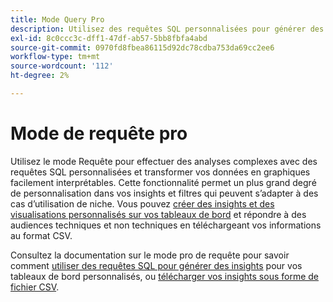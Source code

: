 ```yaml
---
title: Mode Query Pro
description: Utilisez des requêtes SQL personnalisées pour générer des graphiques et des informations pour vos tableaux de bord personnalisés.
exl-id: 8c0ccc3c-dff1-47df-ab57-5bb8fbfa4abd
source-git-commit: 0970fd8fbea86115d92dc78cdba753da69cc2ee6
workflow-type: tm+mt
source-wordcount: '112'
ht-degree: 2%

---
```


# Mode de requête pro

Utilisez le mode Requête pour effectuer des analyses complexes avec des requêtes SQL personnalisées et transformer vos données en graphiques facilement interprétables. Cette fonctionnalité permet un plus grand degré de personnalisation dans vos insights et filtres qui peuvent s’adapter à des cas d’utilisation de niche. Vous pouvez [créer des insights et des visualisations personnalisés sur vos tableaux de bord](../../../dashboards/data-distiller/sql-insights/overview.md) et répondre à des audiences techniques et non techniques en téléchargeant vos informations au format CSV.

Consultez la documentation sur le mode pro de requête pour savoir comment [utiliser des requêtes SQL pour générer des insights](../../../dashboards/data-distiller/query-pro-mode/overview.md) pour vos tableaux de bord personnalisés, ou [télécharger vos insights sous forme de fichier CSV](../../../dashboards/data-distiller/query-pro-mode/view-more.md#download-csv).
